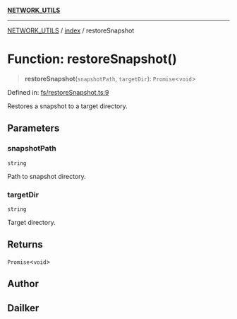 [**NETWORK_UTILS**](../../README.md)

***

[NETWORK_UTILS](../../README.md) / [index](../README.md) / restoreSnapshot

# Function: restoreSnapshot()

> **restoreSnapshot**(`snapshotPath`, `targetDir`): `Promise`\<`void`\>

Defined in: [fs/restoreSnapshot.ts:9](https://github.com/dailker/everyutil-js/blob/7799f3f003cb23f425be3f1c83c38483e2648188/src/fs/restoreSnapshot.ts#L9)

Restores a snapshot to a target directory.

## Parameters

### snapshotPath

`string`

Path to snapshot directory.

### targetDir

`string`

Target directory.

## Returns

`Promise`\<`void`\>

## Author

## Dailker
